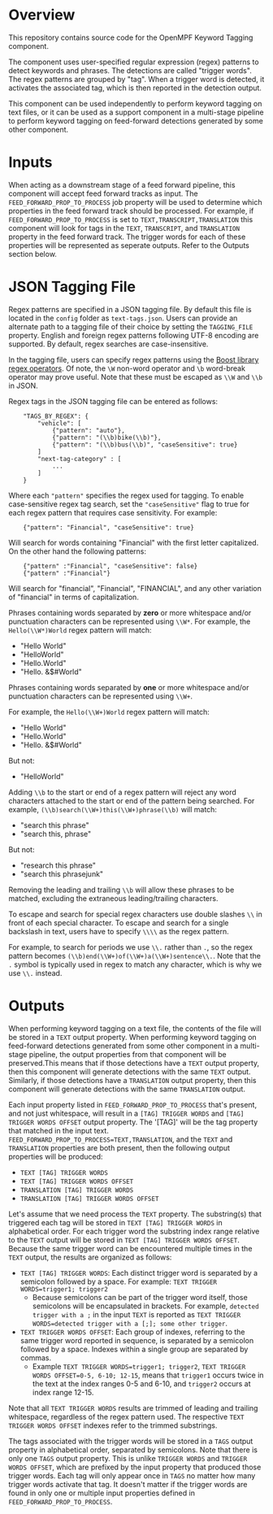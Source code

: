 # Overview

This repository contains source code for the OpenMPF Keyword Tagging component.

The component uses user-specified regular expression (regex) patterns to detect
keywords and phrases. The detections are called "trigger words". The regex
patterns are grouped by "tag". When a trigger word is detected, it activates the
associated tag, which is then reported in the detection output.

This component can be used independently to perform keyword tagging on text
files, or it can be used as a support component in a multi-stage pipeline to
perform keyword tagging on feed-forward detections generated by some other
component.

# Inputs

When acting as a downstream stage of a feed forward pipeline, this component will
accept feed forward tracks as input. The `FEED_FORWARD_PROP_TO_PROCESS` job
property will be used to determine which properties in the feed forward track
should be processed. For example, if `FEED_FORWARD_PROP_TO_PROCESS` is set to 
`TEXT,TRANSCRIPT,TRANSLATION` this component will look for tags in the `TEXT`,
`TRANSCRIPT`, and `TRANSLATION` property in the feed forward track. The trigger
words for each of these properties will be represented as seperate outputs. Refer
to the Outputs section below.

# JSON Tagging File

Regex patterns are specified in a JSON tagging file. By default this file is
located in the `config` folder as `text-tags.json`. Users can provide an
alternate path to a tagging file of their choice by setting the `TAGGING_FILE`
property. English and foreign regex patterns following UTF-8 encoding are
supported. By default, regex searches are case-insensitive.

In the tagging file, users can specify regex patterns using the [Boost library
regex operators](https://cs.brown.edu/~jwicks/boost/libs/regex/doc/syntax.html).
Of note, the `\W` non-word operator and `\b` word-break operator may prove
useful. Note that these must be escaped as `\\W` and `\\b` in JSON.

Regex tags in the JSON tagging file can be entered as follows:

```
    "TAGS_BY_REGEX": {
        "vehicle": [
            {"pattern": "auto"},
            {"pattern": "(\\b)bike(\\b)"},
            {"pattern": "(\\b)bus(\\b)", "caseSensitive": true}
        ]
        "next-tag-category" : [
            ...
        ]
    }
```

Where each `"pattern"` specifies the regex used for tagging. To enable
case-sensitive regex tag search, set the `"caseSensitive"` flag to true for each
regex pattern that requires case sensitivity. For example:

```
    {"pattern": "Financial", "caseSensitive": true}
```

Will search for words containing "Financial" with the first letter capitalized.
On the other hand the following patterns:

```
    {"pattern" :"Financial", "caseSensitive": false}
    {"pattern" :"Financial"}
```

Will search for "financial", "Financial", "FINANCIAL", and any other variation
of "financial" in terms of capitalization.

Phrases containing words separated by **zero** or more whitespace and/or
punctuation characters can be represented using `\\W*`. For example, the
`Hello(\\W*)World` regex pattern will match:

* "Hello World"
* "HelloWorld"
* "Hello.World"
* "Hello. &$#World"

Phrases containing words separated by **one** or more whitespace and/or
punctuation characters can be represented using `\\W+`.

For example, the `Hello(\\W+)World` regex pattern will match:

* "Hello World"
* "Hello.World"
* "Hello. &$#World"

But not:

* "HelloWorld"

Adding `\\b` to the start or end of a regex pattern will reject any word
characters attached to the start or end of the pattern being searched. For
example, `(\\b)search(\\W+)this(\\W+)phrase(\\b)` will match:

* "search this phrase"
* "search  this, phrase"

But not:

* "research this phrase"
* "search this phrasejunk"

Removing the leading and trailing `\\b` will allow these phrases to be matched,
excluding the extraneous leading/trailing characters.

To escape and search for special regex characters use double slashes `\\` in
front of each special character. To escape and search for a single backslash in
text, users have to specify `\\\\` as the regex pattern.

For example, to search for periods we use `\\.` rather than `.`, so the regex
pattern becomes `(\\b)end(\\W+)of(\\W+)a(\\W+)sentence\\.`. Note that the `.`
symbol is typically used in regex to match any character, which is why we use `\\.`
instead.


# Outputs

When performing keyword tagging on a text file, the contents of the file will be
stored in a `TEXT` output property. When performing keyword tagging on
feed-forward detections generated from some other component in a multi-stage
pipeline, the output properties from that component will be preserved.This
means that if those detections have a `TEXT` output property, then this
component will generate detections with the same `TEXT` output. Similarly, if
those detections have a `TRANSLATION` output property, then this component will
generate detections with the same `TRANSLATION` output.

Each input property listed in `FEED_FORWARD_PROP_TO_PROCESS` that's
present, and not just whitespace, will result in a `[TAG] TRIGGER WORDS` and
`[TAG] TRIGGER WORDS OFFSET` output property. The '[TAG]' will be the tag property 
that matched in the input text. `FEED_FORWARD_PROP_TO_PROCESS=TEXT,TRANSLATION`, 
and the `TEXT` and `TRANSLATION` properties are both present, then the following
output properties will be produced:

- `TEXT [TAG] TRIGGER WORDS`
- `TEXT [TAG] TRIGGER WORDS OFFSET`
- `TRANSLATION [TAG] TRIGGER WORDS`
- `TRANSLATION [TAG] TRIGGER WORDS OFFSET`

Let's assume that we need process the `TEXT` property. The substring(s) that
triggered each tag will be stored in `TEXT [TAG] TRIGGER WORDS` in alphabetical order.
For each trigger word the substring index range relative to the `TEXT` output
will be stored in `TEXT [TAG] TRIGGER WORDS OFFSET`. Because the same trigger word
can be encountered multiple times in the `TEXT` output, the results are organized
as follows:

* `TEXT [TAG] TRIGGER WORDS`: Each distinct trigger word is separated by a semicolon
followed by a space. For example: `TEXT TRIGGER WORDS=trigger1; trigger2`
    * Because semicolons can be part of the trigger word itself, those
    semicolons will be encapsulated in brackets. For example,
    `detected trigger with a ;` in the input `TEXT` is reported as
    `TEXT TRIGGER WORDS=detected trigger with a [;]; some other trigger`.
* `TEXT TRIGGER WORDS OFFSET`: Each group of indexes, referring to the same trigger
word reported in sequence, is separated by a semicolon followed by a space.
Indexes within a single group are separated by commas.
    * Example `TEXT TRIGGER WORDS=trigger1; trigger2`,
    `TEXT TRIGGER WORDS OFFSET=0-5, 6-10; 12-15`, means that `trigger1` occurs twice
    in the text at the index ranges 0-5 and 6-10, and `trigger2` occurs at index
    range 12-15.

Note that all `TEXT TRIGGER WORDS` results are trimmed of leading and trailing
whitespace, regardless of the regex pattern used. The respective
`TEXT TRIGGER WORDS OFFSET` indexes refer to the trimmed substrings.

The tags associated with the trigger words will be stored in a `TAGS` output
property in alphabetical order, separated by semicolons. Note that there is only
one `TAGS` output property. This is unlike `TRIGGER WORDS` and `TRIGGER WORDS OFFSET`,
which are prefixed by the input property that produced those trigger words.
Each tag will only appear once in `TAGS` no matter how many trigger words
activate that tag. It doesn't matter if the trigger words are found in only one
or multiple input properties defined in `FEED_FORWARD_PROP_TO_PROCESS`.
